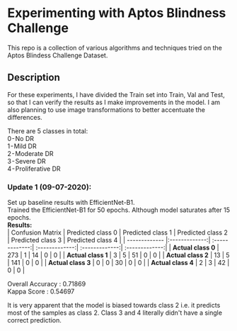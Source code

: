 # Experimenting with Aptos Blindness Challenge 
This repo is a collection of various algorithms and techniques tried on the Aptos Blindess Challenge Dataset. 

## Description
For these experiments, I have divided the Train set into Train, Val and Test, so that I can verify the results as I make improvements in the model. I am also planning to use image transformations to better accentuate the differences.

There are 5 classes in total: <br>
0 - No DR <br>
1 - Mild DR <br>
2 - Moderate DR <br>
3 - Severe DR <br>
4 - Proliferative DR <br>


### Update 1 (09-07-2020):
Set up baseline results with EfficientNet-B1. <br>
Trained the EfficientNet-B1 for 50 epochs. Although model saturates after 15 epochs. <br>
**Results:**<br>
| Confusion Matrix | Predicted class 0 | Predicted class 1 | Predicted class 2 | Predicted class 3 | Predicted class 4 |
| ------------- |:-------------:| :-------------:| :-------------:| :-------------:| :-------------:|
| **Actual class 0** | 273 | 1 | 14 | 0 | 0 |
| **Actual class 1** | 3 | 5 | 51 | 0 | 0 |
| **Actual class 2** | 13 | 5 | 141 | 0 | 0 |
| **Actual class 3** | 0 | 0 | 30 | 0 | 0 |
| **Actual class 4** | 2 | 3 | 42 | 0 | 0 |

Overall Accuracy : 0.71869 <br>
Kappa Score : 0.54697 <br>

It is very apparent that the model is biased towards class 2 i.e. it predicts most of the samples as class 2. Class 3 and 4 literally didn't have a single correct prediction.
